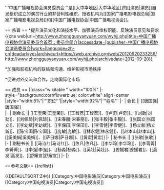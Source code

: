 '''中国广播电视协会演员委员会'''是[[大中华地区|大中华地区]]的[[演员|演员]]自发组织成立的演员行业的非营利性组织，授权机构为[[国家广播电影电视总局|国家广播电影电视总局]]和[[中国广播电视协会|中国广播电视协会]]。<ref name="mla " />

== 宗旨 ==
*提升演员文化和演技水平、加强演员维权职能、反映演员意见和要求<ref name="mla ">{{cite web|url=http://www.zhongguoyanyuan.com/wyhjj.php|title=中国广播电视协会演员委员会首页：委员会简介|accessdate=|publisher=中国广播电视协会演员委员会|work=|language=zh-cn|deadurl=yes|archiveurl=https://web.archive.org/web/20120920233256/http://www.zhongguoyanyuan.com/wyhjj.php|archivedate=2012-09-20}}</ref>

*加强和影视机构的联络和沟通、维护影视市场秩序<ref name="mla " />

*促进对外交流和合作，走向国际化市场<ref name="mla " />

== 成员 ==
{|class="wikitable " width="100%"
|- style="background:cornflowerblue; color:white" align=center
|style="width:8%"|'''职位'''||style="width:92%"|'''姓名'''
|-
| 会长   ||  [[唐国强|唐国强]]  
|-
|  副会长  ||  [[王奎荣|王奎荣]]、[[王馥荔|王馥荔]]、[[卢奇|卢奇]]、[[刘劲|刘劲]]、[[刘佩琦|刘佩琦]]、[[宋春丽|宋春丽]]、[[张丰毅|张丰毅]]、[[张国立|张国立]]、[[李幼斌|李幼斌]]、[[李保田|李保田]]、[[李雪健|李雪健]]、[[杨立新|杨立新]]、[[陈宝国|陈宝国]]、[[庞敏|庞敏]]、[[林永健|林永健]]、[[赵本山|赵本山]]、[[奚美娟|奚美娟]]、[[萨日娜|萨日娜]]、[[黄宏|黄宏]] 
|-
|  秘书长  ||   [[张歌|张歌]]
|-
|  副秘书长  ||    [[马诗红|马诗红]]、[[佟凡|佟凡]]、[[李华玲|李华玲]]、[[李菁菁|李菁菁]]、[[李强|李强]]、[[杨淼|杨淼]]、[[英壮|英壮]]、[[姜媛君|姜媛君]]、[[高发|高发]]、[[舒耀宣|舒耀宣]]
|-
|}

==参考文献==
{{reflist}}


{{DEFAULTSORT:Z中}}
[[Category:中国电影演员|Category:中国电影演员]]
[[Category:中国电视演员|Category:中国电视演员]]
